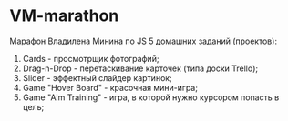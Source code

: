 # VM-marathon
Марафон Владилена Минина по JS
5 домашних заданий (проектов):
1) Cards - просмотрщик фотографий;
2) Drag-n-Drop - перетаскивание карточек (типа доски Trello);
3) Slider - эффектный слайдер картинок;
4) Game "Hover Board" - красочная мини-игра;
5) Game "Aim Training" - игра, в которой нужно курсором попасть в цель;
